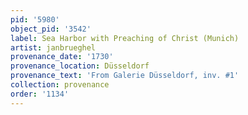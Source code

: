 ```yaml
---
pid: '5980'
object_pid: '3542'
label: Sea Harbor with Preaching of Christ (Munich)
artist: janbrueghel
provenance_date: '1730'
provenance_location: Düsseldorf
provenance_text: 'From Galerie Düsseldorf, inv. #1'
collection: provenance
order: '1134'
---
```

